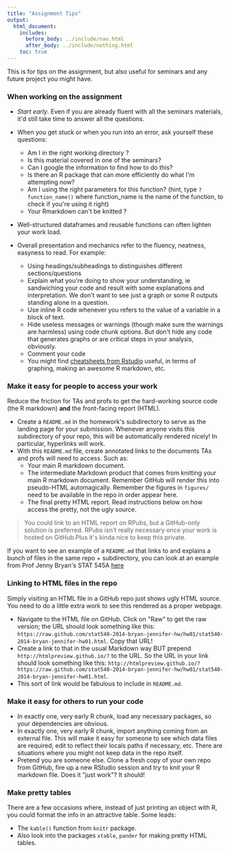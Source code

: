 ```yaml
---
title: "Assignment Tips"
output:
  html_document:
    includes:
      before_body: ../include/nav.html
      after_body: ../include/nothing.html
    toc: true
---
```


This is for tips on the assignment, but also useful for seminars and any future project you might have. 

### When working on the assignment  

- *Start early*. Even if you are already fluent with all the seminars materials, it'd still take time to answer all the questions. 

- When you get stuck or when you run into an error, ask yourself these questions: 
	- Am I in the right working directory ? 
	- Is this material covered in one of the seminars?
	- Can I google the information to find how to do this? 
	- Is there an R package that can more efficiently do what I'm attempting now? 
	- Am I using the right parameters for this function?  (hint, type `?function_name()` where function_name is the name of the function, to check if you're using it right) 
	- Your Rmarkdown can't be knitted ? 

- Well-structured dataframes and reusable functions can often lighten your work load. 

- Overall presentation and mechanics refer to the fluency, neatness, easyness to read. For example:
	- Using headings/subheadings to distinguishes different sections/questions
	- Explain what you're doing to show your understanding, ie sandwiching your code and result with some explanations and interpretation. We don't want to see just a graph or some R outputs standing alone in a question. 
	- Use inline R code whenever you refers to the value of a variable in a block of text. 
	- Hide useless messages or warnings (though make sure the warnings are harmless) using code chunk options. But don't hide any code that generates graphs or are critical steps in your analysis, obviously. 
	- Comment your code 
	- You might find [cheatsheets from Rstudio](https://www.rstudio.com/resources/cheatsheets/) useful, in terms of graphing, making an awesome R markdown, etc.

### Make it easy for people to access your work 

Reduce the friction for TAs and profs to get the hard-working source code (the R markdown) __and__ the front-facing report (HTML).

  * Create a `README.md` in the homework's subdirectory to serve as the landing page for your submission. Whenever anyone visits this subdirectory of your repo, this will be automatically rendered nicely! In particular, hyperlinks will work.
  * With this `README.md` file, create annotated links to the documents TAs and profs will need to access. Such as:
    - Your main R markdown document.
    - The intermediate Markdown product that comes from knitting your main R markdown document. Remember GitHub will render this into pseudo-HTML automagically. Remember the figures in `figures/` need to be available in the repo in order appear here.
    - The final pretty HTML report. Read instructions below on how access the pretty, not the ugly source.
    
> You could link to an HTML report on RPubs, but a GitHub-only solution is preferred. RPubs isn't really necessary once your work is hosted on GitHub.Plus it's kinda nice to keep this private.

If you want to see an example of a `README.md` that links to and explains a bunch of files in the same repo + subdirectory, you can look at an example from Prof Jenny Bryan's STAT 545A [here](https://github.com/jennybc/STAT545A_2013/tree/master/hw06_scaffolds/02_rAndMake)

### Linking to HTML files in the repo

Simply visiting an HTML file in a GitHub repo just shows ugly HTML source. You need to do a little extra work to see this rendered as a proper webpage.

  * Navigate to the HTML file on GitHub. Click on "Raw" to get the raw version; the URL should look something like this: `https://raw.github.com/stat540-2014-bryan-jennifer-hw/hw01/stat540-2014-bryan-jennifer-hw01.html`. Copy that URL!
  * Create a link to that in the usual Markdown way BUT prepend `http://htmlpreview.github.io/?` to the URL. So the URL in your link should look something like this: `http://htmlpreview.github.io/?https://raw.github.com/stat540-2014-bryan-jennifer-hw/hw01/stat540-2014-bryan-jennifer-hw01.html`. 
  * This sort of link would be fabulous to include in `README.md`.

### Make it easy for others to run your code

  * In exactly one, very early R chunk, load any necessary packages, so your dependencies are obvious.
  * In exactly one, very early R chunk, import anything coming from an external file. This will make it easy for someone to see which data files are required, edit to reflect their locals paths if necessary, etc. There are situations where you might not keep data in the repo itself.
  * Pretend you are someone else. Clone a fresh copy of your own repo from GitHub, fire up a new RStudio session and try to knit your R markdown file. Does it "just work"? It should!
  
### Make pretty tables 

There are a few occasions where, instead of just printing an object with R, you could format the info in an attractive table. Some leads:

  * The `kable()` function from `knitr` package.
  * Also look into the packages `xtable`, `pander` for making pretty HTML tables.
